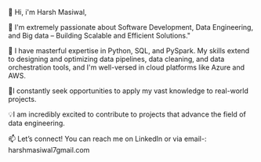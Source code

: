 👋 Hi, i'm Harsh Masiwal, 

👀 I'm extremely passionate about Software Development, Data Engineering, and Big data – Building Scalable and Efficient Solutions."

🌱 I have masterful expertise in Python, SQL, and PySpark. My skills extend to designing and optimizing data pipelines, data cleaning, and data orchestration tools, and I'm well-versed in cloud platforms like Azure and AWS.

🚀I constantly seek opportunities to apply my vast knowledge to real-world projects. 

💡I am incredibly excited to contribute to projects that advance the field of data engineering.

📫 Let’s connect! 
You can reach me on LinkedIn 
or via email-: harshmasiwal7gmail.com

<!---
harshmasiwal/harshmasiwal is a ✨ special ✨ repository because its `README.md` (this file) appears on your GitHub profile.
You can click the Preview link to take a look at your changes.
--->
